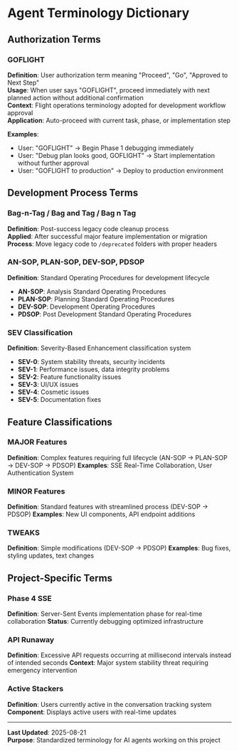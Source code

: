 # Agent Terminology Dictionary

## Authorization Terms

### GOFLIGHT
**Definition**: User authorization term meaning "Proceed", "Go", "Approved to Next Step"  
**Usage**: When user says "GOFLIGHT", proceed immediately with next planned action without additional confirmation  
**Context**: Flight operations terminology adopted for development workflow approval  
**Application**: Auto-proceed with current task, phase, or implementation step

**Examples**:
- User: "GOFLIGHT" → Begin Phase 1 debugging immediately
- User: "Debug plan looks good, GOFLIGHT" → Start implementation without further approval
- User: "GOFLIGHT to production" → Deploy to production environment

## Development Process Terms

### Bag-n-Tag / Bag and Tag / Bag n Tag
**Definition**: Post-success legacy code cleanup process  
**Applied**: After successful major feature implementation or migration  
**Process**: Move legacy code to `/deprecated` folders with proper headers

### AN-SOP, PLAN-SOP, DEV-SOP, PDSOP
**Definition**: Standard Operating Procedures for development lifecycle
- **AN-SOP**: Analysis Standard Operating Procedures
- **PLAN-SOP**: Planning Standard Operating Procedures  
- **DEV-SOP**: Development Operating Procedures
- **PDSOP**: Post Development Standard Operating Procedures

### SEV Classification
**Definition**: Severity-Based Enhancement classification system
- **SEV-0**: System stability threats, security incidents
- **SEV-1**: Performance issues, data integrity problems
- **SEV-2**: Feature functionality issues
- **SEV-3**: UI/UX issues
- **SEV-4**: Cosmetic issues
- **SEV-5**: Documentation fixes

## Feature Classifications

### MAJOR Features
**Definition**: Complex features requiring full lifecycle (AN-SOP → PLAN-SOP → DEV-SOP → PDSOP)
**Examples**: SSE Real-Time Collaboration, User Authentication System

### MINOR Features  
**Definition**: Standard features with streamlined process (DEV-SOP → PDSOP)
**Examples**: New UI components, API endpoint additions

### TWEAKS
**Definition**: Simple modifications (DEV-SOP → PDSOP)
**Examples**: Bug fixes, styling updates, text changes

## Project-Specific Terms

### Phase 4 SSE
**Definition**: Server-Sent Events implementation phase for real-time collaboration
**Status**: Currently debugging optimized infrastructure

### API Runaway
**Definition**: Excessive API requests occurring at millisecond intervals instead of intended seconds
**Context**: Major system stability threat requiring emergency intervention

### Active Stackers
**Definition**: Users currently active in the conversation tracking system
**Component**: Displays active users with real-time updates

---

**Last Updated**: 2025-08-21  
**Purpose**: Standardized terminology for AI agents working on this project